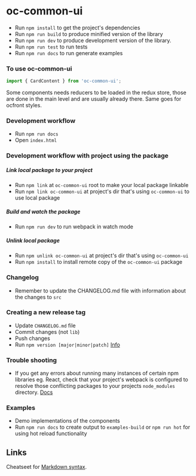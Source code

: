 # oc-common-ui
* Run `npm install` to get the project's dependencies
* Run `npm run build` to produce minified version of the library
* Run `npm run dev` to produce development version of the library.
* Run `npm run test` to run tests
* Run `npm run docs` to run generate examples

### To use oc-common-ui
```javascript
import { CardContent } from 'oc-common-ui';
```
Some components needs reducers to be loaded in the redux store, those are done in the main level and are usually already there. Same goes for ocfront styles.

### Development workflow
* Run `npm run docs`
* Open `index.html`

### Development workflow with project using the package
##### Link local package to your project
* Run `npm link` at `oc-common-ui` root to make your local package linkable
* Run `npm link oc-common-ui` at project's dir that's using `oc-common-ui` to use local package
##### Build and watch the package
* Run `npm run dev` to run webpack in watch mode
##### Unlink local package
* Run `npm unlink oc-common-ui` at project's dir that's using `oc-common-ui`
* Run `npm install` to install remote copy of the `oc-common-ui` package

### Changelog
* Remember to update the CHANGELOG.md file with information about the changes to `src`

### Creating a new release tag
* Update `CHANGELOG.md` file
* Commit changes (not `lib`)
* Push changes
* Run `npm version [major|minor|patch]` [Info](https://docs.npmjs.com/cli/version)

### Trouble shooting
* If you get any errors about running many instances of certain npm libraries eg. React, check that your project's webpack is configured to resolve those conflicting packages to your projects `node_modules` directory. [Docs](https://webpack.github.io/docs/configuration.html#resolve-alias)

### Examples
* Demo implementations of the components
* Run `npm run docs` to create output to `examples-build` or `npm run hot` for using hot reload functionality

## Links

Cheatseet for [Markdown syntax](https://github.com/adam-p/markdown-here/wiki/Markdown-Cheatsheet).
